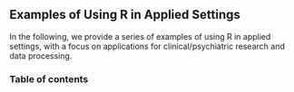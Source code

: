 ## Examples of Using R in Applied Settings

In the following, we provide a series of examples of using R in applied settings, with a focus on applications for clinical/psychiatric  research and data processing.

### Table of contents
